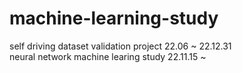 # machine-learning-study
self driving dataset validation project 22.06 ~ 22.12.31<BR>
neural network machine learing study 22.11.15 ~
